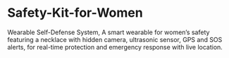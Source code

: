 # Safety-Kit-for-Women
Wearable Self-Defense System, A smart wearable for women’s safety featuring a necklace with hidden camera, ultrasonic sensor, GPS and SOS alerts, for real-time protection and emergency response with live location.
